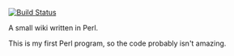 [![Build Status](https://travis-ci.org/jdpage/w.pl.svg)](https://travis-ci.org/jdpage/w.pl)

A small wiki written in Perl.

This is my first Perl program, so the code probably isn't amazing.

